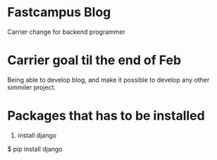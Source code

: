 # Fastcampus Blog
Carrier change for backend programmer

# Carrier goal til the end of Feb
Being able to develop blog, and make it possible to develop any other simmiler project.

# Packages that has to be installed
1. install django

$ pip install django
